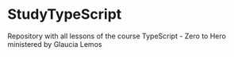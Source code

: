 # StudyTypeScript
<p>Repository with all lessons of the course TypeScript - Zero to Hero ministered by Glaucia Lemos</p>